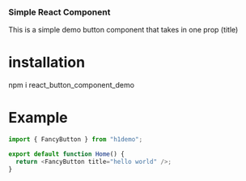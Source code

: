 ### Simple React Component

This is a simple demo button component that takes in one prop (title)

# installation

npm i react_button_component_demo

# Example

```javascript
import { FancyButton } from "h1demo";

export default function Home() {
  return <FancyButton title="hello world" />;
}
```
